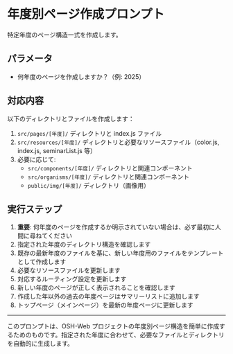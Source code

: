 # 年度別ページ作成プロンプト

特定年度のページ構造一式を作成します。

## パラメータ

- 何年度のページを作成しますか？（例: 2025）

## 対応内容

以下のディレクトリとファイルを作成します：

1. `src/pages/[年度]/` ディレクトリと index.js ファイル
2. `src/resources/[年度]/` ディレクトリと必要なリソースファイル（color.js, index.js, seminarList.js 等）
3. 必要に応じて:
   - `src/components/[年度]/` ディレクトリと関連コンポーネント
   - `src/organisms/[年度]/` ディレクトリと関連コンポーネント
   - `public/img/[年度]/` ディレクトリ（画像用）

## 実行ステップ

1. **重要**: 何年度のページを作成するか明示されていない場合は、必ず最初に人間に尋ねてください
2. 指定された年度のディレクトリ構造を確認します
3. 既存の最新年度のファイルを基に、新しい年度用のファイルをテンプレートとして作成します
4. 必要なリソースファイルを更新します
5. 対応するルーティング設定を更新します
6. 新しい年度のページが正しく表示されることを確認します
7. 作成した年以外の過去の年度ページはサマリーリストに追加します
8. トップページ（メインページ）を最新の年度ページに更新します

---

このプロンプトは、OSH-Web プロジェクトの年度別ページ構造を簡単に作成するためのものです。指定された年度に合わせて、必要なファイルとディレクトリを自動的に生成します。
